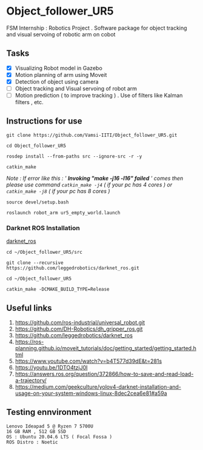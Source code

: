 # Object_follower_UR5
FSM Internship : Robotics Project . Software package for object tracking and visual servoing of robotic arm on cobot

## Tasks
- [X] Visualizing Robot model in Gazebo
- [X] Motion planning of arm using Moveit
- [X] Detection of object using camera
- [ ] Object tracking and Visual servoing of robot arm
- [ ] Motion prediction ( to improve tracking ) . Use of filters like Kalman filters , etc.

## Instructions for use
```
git clone https://github.com/Vamsi-IITI/Object_follower_UR5.git
```
```
cd Object_follower_UR5
```
```
rosdep install --from-paths src --ignore-src -r -y
```
```
catkin_make
```
*Note : If error like this : ' **Invoking "make -j16 -l16" failed** ' comes then please use command ```catkin_make -j4``` ( if your pc has 4 cores ) or ```catkin_make -j8``` ( if your pc has 8 cores )*
```
source devel/setup.bash
```
```
roslaunch robot_arm ur5_empty_world.launch
```
### Darknet ROS Installation 
[darknet_ros](https://github.com/leggedrobotics/darknet_ros)
```
cd ~/Object_follower_UR5/src
```
```
git clone --recursive https://github.com/leggedrobotics/darknet_ros.git
```
```
cd ~/Object_follower_UR5
```
```
catkin_make -DCMAKE_BUILD_TYPE=Release
```
## Useful links
1. https://github.com/ros-industrial/universal_robot.git
2. https://github.com/DH-Robotics/dh_gripper_ros.git
3. https://github.com/leggedrobotics/darknet_ros 
4. https://ros-planning.github.io/moveit_tutorials/doc/getting_started/getting_started.html
5. https://www.youtube.com/watch?v=b4T577d39dE&t=281s
6. https://youtu.be/1DTO4tzjJ0I
7. https://answers.ros.org/question/372866/how-to-save-and-read-load-a-trajectory/
8. https://medium.com/geekculture/yolov4-darknet-installation-and-usage-on-your-system-windows-linux-8dec2cea6e81#a59a

## Testing ennvironment 
```
Lenovo Ideapad 5 @ Ryzen 7 5700U
16 GB RAM , 512 GB SSD
OS : Ubuntu 20.04.6 LTS ( Focal Fossa )
ROS Distro : Noetic
```
